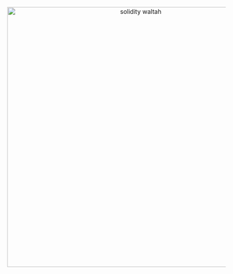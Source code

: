 
<p align="center">
  <img src="https://github.com/kualta/meth/assets/72769566/3612bf9b-eb80-4489-a5f1-f9084c6f7cc0" alt="solidity waltah" width="600">
</p>
